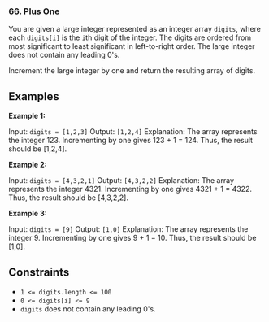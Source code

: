 ### 66. Plus One

You are given a large integer represented as an integer array `digits`, where each `digits[i]` is the `i`th digit of the integer. The digits are ordered from most significant to least significant in left-to-right order. The large integer does not contain any leading 0's.

Increment the large integer by one and return the resulting array of digits.

## Examples

**Example 1:**

Input: `digits = [1,2,3]`
Output: `[1,2,4]`
Explanation: The array represents the integer 123. Incrementing by one gives 123 + 1 = 124. Thus, the result should be [1,2,4].

**Example 2:**

Input: `digits = [4,3,2,1]`
Output: `[4,3,2,2]`
Explanation: The array represents the integer 4321. Incrementing by one gives 4321 + 1 = 4322. Thus, the result should be [4,3,2,2].

**Example 3:**

Input: `digits = [9]`
Output: `[1,0]`
Explanation: The array represents the integer 9. Incrementing by one gives 9 + 1 = 10. Thus, the result should be [1,0].

## Constraints

- `1 <= digits.length <= 100`
- `0 <= digits[i] <= 9`
- `digits` does not contain any leading 0's.
